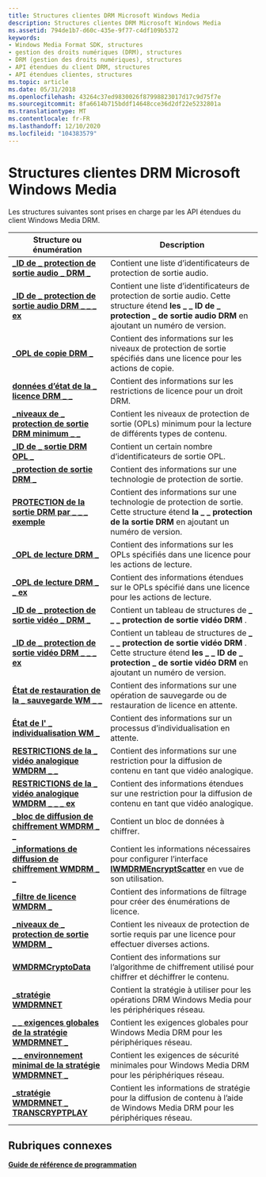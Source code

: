 ```yaml
---
title: Structures clientes DRM Microsoft Windows Media
description: Structures clientes DRM Microsoft Windows Media
ms.assetid: 794de1b7-d60c-435e-9f77-c4df109b5372
keywords:
- Windows Media Format SDK, structures
- gestion des droits numériques (DRM), structures
- DRM (gestion des droits numériques), structures
- API étendues du client DRM, structures
- API étendues clientes, structures
ms.topic: article
ms.date: 05/31/2018
ms.openlocfilehash: 43264c37ed9830026f87998823017d17c9d75f7e
ms.sourcegitcommit: 8fa6614b715bddf14648cce36d2df22e5232801a
ms.translationtype: MT
ms.contentlocale: fr-FR
ms.lasthandoff: 12/10/2020
ms.locfileid: "104383579"
---
```

# <a name="microsoft-windows-media-drm-client-structures"></a>Structures clientes DRM Microsoft Windows Media

Les structures suivantes sont prises en charge par les API étendues du client Windows Media DRM.



| Structure ou énumération                                                                    | Description                                                                                                                                                 |
|---------------------------------------------------------------------------------------------|-------------------------------------------------------------------------------------------------------------------------------------------------------------|
| [**\_ID de \_ protection de sortie audio \_ DRM \_**](drm-audio-output-protection-ids.md)              | Contient une liste d’identificateurs de protection de sortie audio.                                                                                                     |
| [**\_ID de \_ protection de sortie audio DRM \_ \_ \_ ex**](drm-audio-output-protection-ids-ex.md)       | Contient une liste d’identificateurs de protection de sortie audio. Cette structure étend **les \_ \_ ID de \_ protection \_ de sortie audio DRM** en ajoutant un numéro de version.          |
| [**\_OPL de copie DRM \_**](drmdrm-copy-opl.md)                                                   | Contient des informations sur les niveaux de protection de sortie spécifiés dans une licence pour les actions de copie.                                                               |
| [**données d’état de la \_ licence DRM \_ \_**](drmdrm-license-state-data.md)                              | Contient des informations sur les restrictions de licence pour un droit DRM.                                                                                        |
| [**\_niveaux de \_ protection de sortie DRM minimum \_ \_**](drmdrm-minimum-output-protection-levels.md) | Contient les niveaux de protection de sortie (OPLs) minimum pour la lecture de différents types de contenu.                                                                 |
| [**\_ID de \_ sortie DRM OPL \_**](drmdrm-opl-output-ids.md)                                      | Contient un certain nombre d’identificateurs de sortie OPL.                                                                                                                   |
| [**\_protection de sortie DRM \_**](drm-output-protection.md)                                    | Contient des informations sur une technologie de protection de sortie.                                                                                                    |
| [**PROTECTION de la sortie DRM par \_ \_ \_ exemple**](drm-output-protection-ex.md)                             | Contient des informations sur une technologie de protection de sortie. Cette structure étend **la \_ \_ protection de la sortie DRM** en ajoutant un numéro de version.                     |
| [**\_OPL de lecture DRM \_**](drmdrm-play-opl.md)                                                   | Contient des informations sur les OPLs spécifiés dans une licence pour les actions de lecture.                                                                                   |
| [**\_OPL de lecture DRM \_ \_ ex**](drm-play-opl-ex.md)                                               | Contient des informations étendues sur le OPLs spécifié dans une licence pour les actions de lecture.                                                                          |
| [**\_ID de \_ protection de sortie vidéo \_ DRM \_**](drmdrm-video-output-protection-ids.md)           | Contient un tableau de structures de **\_ \_ \_ protection de sortie vidéo DRM** .                                                                                            |
| [**\_ID de \_ protection de sortie vidéo DRM \_ \_ \_ ex**](drm-video-output-protection-ids-ex.md)       | Contient un tableau de structures de **\_ \_ \_ protection de sortie vidéo DRM** . Cette structure étend **les \_ \_ ID de \_ protection \_ de sortie vidéo DRM** en ajoutant un numéro de version. |
| [**État de restauration de la \_ sauvegarde WM \_ \_**](wm-backup-restore-status.md)                             | Contient des informations sur une opération de sauvegarde ou de restauration de licence en attente.                                                                                      |
| [**État de l' \_ individualisation WM \_**](drmwm-individualize-status.md)                             | Contient des informations sur un processus d’individualisation en attente.                                                                                                |
| [**RESTRICTIONS de la \_ vidéo analogique WMDRM \_ \_**](wmdrm-analog-video-restrictions.md)               | Contient des informations sur une restriction pour la diffusion de contenu en tant que vidéo analogique.                                                                             |
| [**RESTRICTIONS de la \_ vidéo analogique WMDRM \_ \_ \_ ex**](wmdrm-analog-video-restrictions-ex.md)        | Contient des informations étendues sur une restriction pour la diffusion de contenu en tant que vidéo analogique.                                                                    |
| [**\_bloc de diffusion de chiffrement WMDRM \_ \_**](wmdrm-encrypt-scatter-block.md)                       | Contient un bloc de données à chiffrer.                                                                                                                   |
| [**\_informations de diffusion de chiffrement WMDRM \_ \_**](wmdrm-encrypt-scatter-info.md)                         | Contient les informations nécessaires pour configurer l’interface [**IWMDRMEncryptScatter**](iwmdrmencryptscatter.md) en vue de son utilisation.                                        |
| [**\_filtre de licence WMDRM \_**](wmdrm-license-filter.md)                                      | Contient des informations de filtrage pour créer des énumérations de licence.                                                                                           |
| [**\_niveaux de \_ protection de sortie WMDRM \_**](wmdrm-output-protection-levels.md)                 | Contient les niveaux de protection de sortie requis par une licence pour effectuer diverses actions.                                                                    |
| [**WMDRMCryptoData**](wmdrmcryptodata.md)                                                  | Contient des informations sur l’algorithme de chiffrement utilisé pour chiffrer et déchiffrer le contenu.                                                                 |
| [**\_stratégie WMDRMNET**](wmdrmnet-policy.md)                                                 | Contient la stratégie à utiliser pour les opérations DRM Windows Media pour les périphériques réseau.                                                                        |
| [**\_ \_ exigences globales de la stratégie WMDRMNET \_**](wmdrmnet-policy-global-requirements.md)       | Contient les exigences globales pour Windows Media DRM pour les périphériques réseau.                                                                                        |
| [**\_ \_ environnement minimal de la stratégie WMDRMNET \_**](wmdrmnet-policy-minimum-environment.md)       | Contient les exigences de sécurité minimales pour Windows Media DRM pour les périphériques réseau.                                                                       |
| [**\_stratégie WMDRMNET \_ TRANSCRYPTPLAY**](wmdrmnet-policy-transcryptplay.md)                  | Contient les informations de stratégie pour la diffusion de contenu à l’aide de Windows Media DRM pour les périphériques réseau.                                                               |



 

## <a name="related-topics"></a>Rubriques connexes

<dl> <dt>

[**Guide de référence de programmation**](drm-programming-reference.md)
</dt> </dl>

 

 




